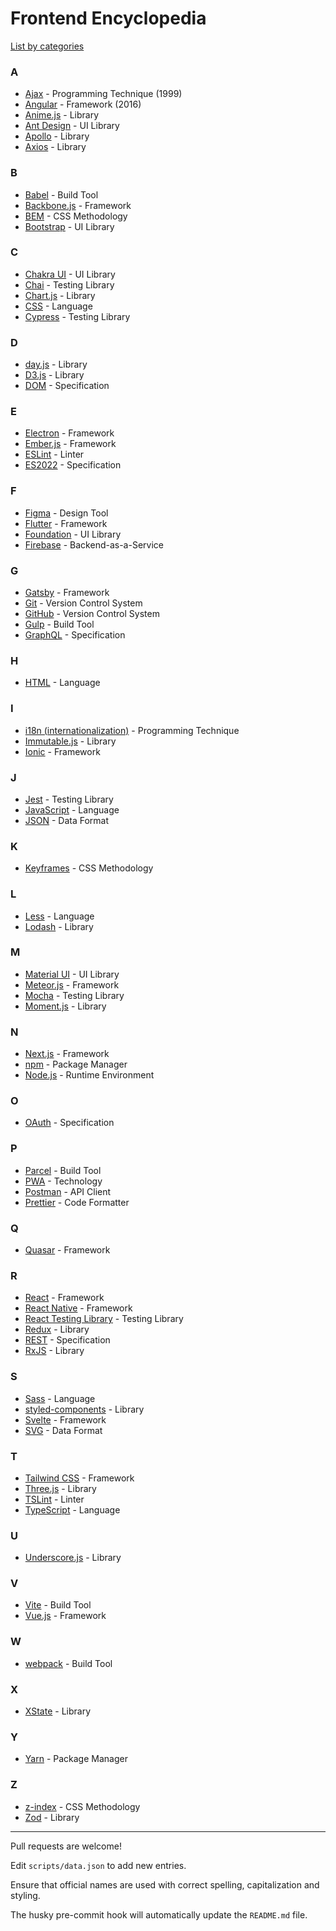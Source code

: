 # Frontend Encyclopedia

[List by categories](categories.md)

### A
- [Ajax](https://en.wikipedia.org/wiki/Ajax_(programming)) - Programming Technique (1999)
- [Angular](https://angular.io) - Framework (2016)
- [Anime.js](https://animejs.com) - Library 
- [Ant Design](https://ant.design) - UI Library 
- [Apollo](https://www.apollographql.com) - Library 
- [Axios](https://axios-http.com) - Library 

### B
- [Babel](https://babeljs.io) - Build Tool 
- [Backbone.js](https://backbonejs.org) - Framework 
- [BEM](https://en.bem.info) - CSS Methodology 
- [Bootstrap](https://getbootstrap.com) - UI Library 

### C
- [Chakra UI](https://chakra-ui.com) - UI Library 
- [Chai](https://www.chaijs.com) - Testing Library 
- [Chart.js](https://www.chartjs.org) - Library 
- [CSS](https://en.wikipedia.org/wiki/Cascading_Style_Sheets) - Language 
- [Cypress](https://www.cypress.io) - Testing Library 

### D
- [day.js](https://day.js.org) - Library 
- [D3.js](https://d3js.org) - Library 
- [DOM](https://en.wikipedia.org/wiki/Document_Object_Model) - Specification 

### E
- [Electron](https://www.electronjs.org) - Framework 
- [Ember.js](https://emberjs.com) - Framework 
- [ESLint](https://eslint.org) - Linter 
- [ES2022](https://en.wikipedia.org/wiki/ECMAScript_version_history#ES2022) - Specification 

### F
- [Figma](https://www.figma.com) - Design Tool 
- [Flutter](https://flutter.dev) - Framework 
- [Foundation](https://get.foundation) - UI Library 
- [Firebase](https://firebase.google.com) - Backend-as-a-Service 

### G
- [Gatsby](https://www.gatsbyjs.com) - Framework 
- [Git](https://git-scm.com) - Version Control System 
- [GitHub](https://github.com) - Version Control System 
- [Gulp](https://gulpjs.com) - Build Tool 
- [GraphQL](https://graphql.org) - Specification 

### H
- [HTML](https://en.wikipedia.org/wiki/HTML) - Language 

### I
- [i18n (internationalization)](https://en.wikipedia.org/wiki/Internationalization_and_localization) - Programming Technique 
- [Immutable.js](https://immutable-js.com) - Library 
- [Ionic](https://ionicframework.com) - Framework 

### J
- [Jest](https://jestjs.io) - Testing Library 
- [JavaScript](https://en.wikipedia.org/wiki/JavaScript) - Language 
- [JSON](https://en.wikipedia.org/wiki/JSON) - Data Format 

### K
- [Keyframes](https://developer.mozilla.org/en-US/docs/Web/CSS/@keyframes) - CSS Methodology 

### L
- [Less](https://lesscss.org) - Language 
- [Lodash](https://lodash.com) - Library 

### M
- [Material UI](https://mui.com) - UI Library 
- [Meteor.js](https://www.meteor.com) - Framework 
- [Mocha](https://mochajs.org) - Testing Library 
- [Moment.js](https://momentjs.com) - Library 

### N
- [Next.js](https://nextjs.org) - Framework 
- [npm](https://www.npmjs.com) - Package Manager 
- [Node.js](https://nodejs.org) - Runtime Environment 

### O
- [OAuth](https://oauth.net) - Specification 

### P
- [Parcel](https://parceljs.org) - Build Tool 
- [PWA](https://en.wikipedia.org/wiki/Progressive_web_application) - Technology 
- [Postman](https://www.postman.com) - API Client 
- [Prettier](https://prettier.io) - Code Formatter 

### Q
- [Quasar](https://quasar.dev) - Framework 

### R
- [React](https://react.dev) - Framework 
- [React Native](https://reactnative.dev) - Framework 
- [React Testing Library](https://testing-library.com/docs/react-testing-library/intro/) - Testing Library 
- [Redux](https://redux.js.org) - Library 
- [REST](https://en.wikipedia.org/wiki/Representational_state_transfer) - Specification 
- [RxJS](https://rxjs.dev) - Library 

### S
- [Sass](https://en.wikipedia.org/wiki/Sass_(stylesheet_language)) - Language 
- [styled-components](https://styled-components.com) - Library 
- [Svelte](https://svelte.dev) - Framework 
- [SVG](https://en.wikipedia.org/wiki/SVG) - Data Format 

### T
- [Tailwind CSS](https://tailwindcss.com) - Framework 
- [Three.js](https://threejs.org) - Library 
- [TSLint](https://palantir.github.io/tslint) - Linter 
- [TypeScript](https://www.typescriptlang.org) - Language 

### U
- [Underscore.js](https://underscorejs.org) - Library 

### V
- [Vite](https://vitejs.dev) - Build Tool 
- [Vue.js](https://vuejs.org) - Framework 

### W
- [webpack](https://webpack.js.org) - Build Tool 

### X
- [XState](https://xstate.js.org) - Library 

### Y
- [Yarn](https://yarnpkg.com) - Package Manager 

### Z
- [z-index](https://en.wikipedia.org/wiki/Z-order#z-index) - CSS Methodology 
- [Zod](https://zod.dev) - Library 

---

Pull requests are welcome!

Edit `scripts/data.json` to add new entries.

Ensure that official names are used with correct spelling, capitalization and styling. 

The husky pre-commit hook will automatically update the `README.md` file.